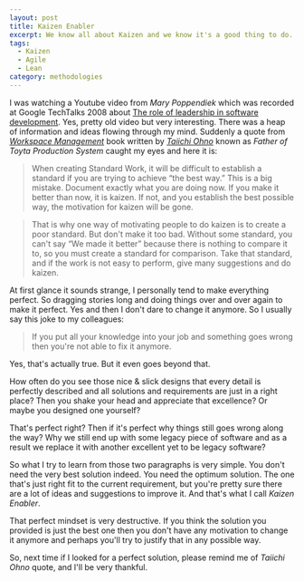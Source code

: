 ```yaml
---
layout: post
title: Kaizen Enabler
excerpt: We know all about Kaizen and we know it's a good thing to do. Kaizen is all about continues improvement and who don't want to improve its job? What is difficult is how to enable it.
tags:
  - Kaizen
  - Agile
  - Lean
category: methodologies
---
```


I was watching a Youtube video from *Mary Poppendiek* which was recorded at Google TechTalks 2008 about [The role of leadership in software development][1]. Yes, pretty old video but very interesting. There was a heap of information and ideas flowing through my mind. Suddenly a quote from *[Workspace Management][2]* book written by *[Taiichi Ohno][2]* known as *Father of Toyta Production System* caught my eyes and here it is:

> When creating Standard Work, it will be difficult to establish a standard if you are trying to achieve “the best way.” This is a big mistake. Document exactly what you are doing now. If you make it better than now, it is kaizen. If not, and you establish the best possible way, the motivation for kaizen will be gone.

> That is why one way of motivating people to do kaizen is to create a poor standard. But don't make it too bad. Without some standard, you can't say “We made it better” because there is nothing to compare it to, so you must create a standard for comparison. Take that standard, and if the work is not easy to perform, give many suggestions and do kaizen.

At first glance it sounds strange, I personally tend to make everything perfect. So dragging stories long and doing things over and over again to make it perfect. Yes and then I don't dare to change it anymore. So I usually say this joke to my colleagues:

> If you put all your knowledge into your job and something goes wrong then you're not able to fix it anymore.

Yes, that's actually true. But it even goes beyond that.

How often do you see those nice & slick designs that every detail is perfectly described and all solutions and requirements are just in a right place? Then you shake your head and appreciate that excellence? Or maybe you designed one yourself?

That's perfect right? Then if it's perfect why things still goes wrong along the way? Why we still end up with some legacy piece of software and as a result we replace it with another excellent yet to be legacy software?

So what I try to learn from those two paragraphs is very simple. You don't need the very best solution indeed. You need the optimum solution. The one that's just right fit to the current requirement, but you're pretty sure there are a lot of ideas and suggestions to improve it. And that's what I call *Kaizen Enabler*.

That perfect mindset is very destructive. If you think the solution you provided is just the best one then you don't have any motivation to change it anymore and perhaps you'll try to justify that in any possible way.

So, next time if I looked for a perfect solution, please remind me of *Taiichi Ohno* quote, and I'll be very thankful.

[1]: https://www.youtube.com/watch?v=ypEMdjslEOI
[2]: http://amzn.to/1GgyLck
[3]: http://en.wikipedia.org/wiki/Taiichi_Ohno

